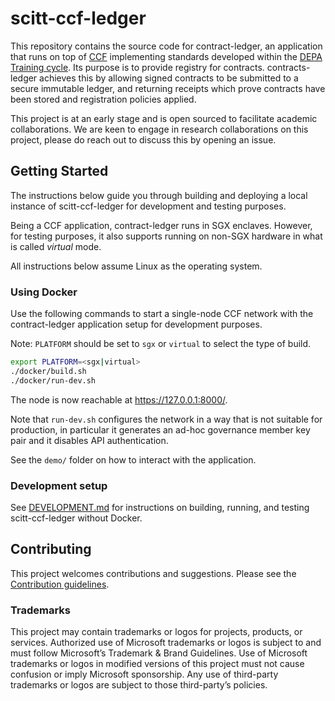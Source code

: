 # scitt-ccf-ledger

This repository contains the source code for contract-ledger, an application
that runs on top of [CCF](https://ccf.dev/) implementing standards developed within the [DEPA Training cycle](https://github.com/kapilvgit/depa-training/). Its purpose is to provide registry for contracts. contracts-ledger achieves this by allowing signed contracts to be submitted to a secure immutable ledger, and returning receipts which prove contracts have been stored and registration policies applied.

This project is at an early stage and is open sourced to facilitate academic collaborations. We are keen to engage in research collaborations on this project, please do reach out to discuss this by opening an issue.

## Getting Started

The instructions below guide you through building and deploying a local instance of scitt-ccf-ledger for development and testing purposes.

Being a CCF application, contract-ledger runs in SGX enclaves. However, for testing purposes, it also supports running on non-SGX hardware in what is called *virtual* mode.

All instructions below assume Linux as the operating system.

### Using Docker

Use the following commands to start a single-node CCF network with the contract-ledger application setup for development purposes.

Note: `PLATFORM` should be set to `sgx` or `virtual` to select the type of build.

```sh
export PLATFORM=<sgx|virtual>
./docker/build.sh
./docker/run-dev.sh
```

The node is now reachable at https://127.0.0.1:8000/.

Note that `run-dev.sh` configures the network in a way that is not suitable for production, in particular it generates an ad-hoc governance member key pair and it disables API authentication.

See the `demo/` folder on how to interact with the application.

### Development setup

See [DEVELOPMENT.md](DEVELOPMENT.md) for instructions on building, running, and testing scitt-ccf-ledger without Docker.

## Contributing

This project welcomes contributions and suggestions. Please see the [Contribution guidelines](CONTRIBUTING.md).

### Trademarks 
This project may contain trademarks or logos for projects, products, or services. Authorized use of Microsoft trademarks or logos is subject to and must follow Microsoft’s Trademark & Brand Guidelines. Use of Microsoft trademarks or logos in modified versions of this project must not cause confusion or imply Microsoft sponsorship. Any use of third-party trademarks or logos are subject to those third-party’s policies.
